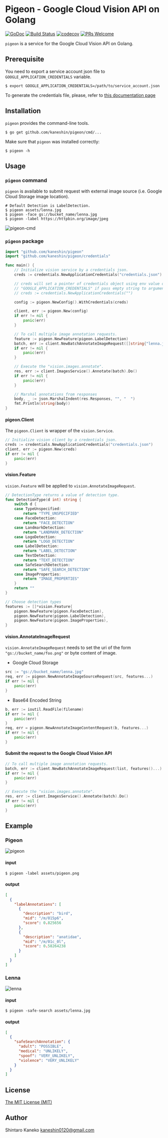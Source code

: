 # Pigeon - Google Cloud Vision API on Golang

[![GoDoc](https://godoc.org/github.com/kaneshin/pigeon?status.svg)](https://godoc.org/github.com/kaneshin/pigeon)
[![Build Status](https://travis-ci.org/kaneshin/pigeon.svg?branch=master)](https://travis-ci.org/kaneshin/pigeon)
[![codecov](https://codecov.io/gh/kaneshin/pigeon/branch/master/graph/badge.svg)](https://codecov.io/gh/kaneshin/pigeon)
[![PRs Welcome](https://img.shields.io/badge/PRs-welcome-brightgreen.svg?style=flat-square)](http://makeapullrequest.com)

`pigeon` is a service for the Google Cloud Vision API on Golang.

## Prerequisite

You need to export a service account json file to `GOOGLE_APPLICATION_CREDENTIALS` variable.

```
$ export GOOGLE_APPLICATION_CREDENTIALS=/path/to/service_account.json
```

To generate the credentials file, please, refer to [this documentation page](https://cloud.google.com/vision/docs/common/auth#authenticating_with_application_default_credentials)

## Installation

`pigeon` provides the command-line tools.

```shell
$ go get github.com/kaneshin/pigeon/cmd/...
```

Make sure that `pigeon` was installed correctly:

```shell
$ pigeon -h
```

## Usage

### `pigeon` command

`pigeon` is available to submit request with external image source (i.e. Google Cloud Storage image location).

```shell
# Default Detection is LabelDetection.
$ pigeon assets/lenna.jpg
$ pigeon -face gs://bucket_name/lenna.jpg
$ pigeon -label https://httpbin.org/image/jpeg
```

![pigeon-cmd](https://raw.githubusercontent.com/kaneshin/pigeon/master/assets/pigeon-cmd.gif)

### `pigeon` package

```go
import "github.com/kaneshin/pigeon"
import "github.com/kaneshin/pigeon/credentials"

func main() {
	// Initialize vision service by a credentials json.
	creds := credentials.NewApplicationCredentials("credentials.json")

	// creds will set a pointer of credentials object using env value of
	// "GOOGLE_APPLICATION_CREDENTIALS" if pass empty string to argument.
	// creds := credentials.NewApplicationCredentials("")

	config := pigeon.NewConfig().WithCredentials(creds)

	client, err := pigeon.New(config)
	if err != nil {
		panic(err)
	}

	// To call multiple image annotation requests.
	feature := pigeon.NewFeature(pigeon.LabelDetection)
	batch, err := client.NewBatchAnnotateImageRequest([]string{"lenna.jpg"}, feature)
	if err != nil {
		panic(err)
	}

	// Execute the "vision.images.annotate".
	res, err := client.ImagesService().Annotate(batch).Do()
	if err != nil {
		panic(err)
	}

	// Marshal annotations from responses
	body, _ := json.MarshalIndent(res.Responses, "", "  ")
	fmt.Println(string(body))
}
```

#### pigeon.Client

The `pigeon.Client` is wrapper of the `vision.Service`.

```go
// Initialize vision client by a credentials json.
creds := credentials.NewApplicationCredentials("credentials.json")
client, err := pigeon.New(creds)
if err != nil {
	panic(err)
}
```

#### vision.Feature

`vision.Feature` will be applied to `vision.AnnotateImageRequest`.

```go
// DetectionType returns a value of detection type.
func DetectionType(d int) string {
	switch d {
	case TypeUnspecified:
		return "TYPE_UNSPECIFIED"
	case FaceDetection:
		return "FACE_DETECTION"
	case LandmarkDetection:
		return "LANDMARK_DETECTION"
	case LogoDetection:
		return "LOGO_DETECTION"
	case LabelDetection:
		return "LABEL_DETECTION"
	case TextDetection:
		return "TEXT_DETECTION"
	case SafeSearchDetection:
		return "SAFE_SEARCH_DETECTION"
	case ImageProperties:
		return "IMAGE_PROPERTIES"
	}
	return ""
}

// Choose detection types
features := []*vision.Feature{
	pigeon.NewFeature(pigeon.FaceDetection),
	pigeon.NewFeature(pigeon.LabelDetection),
	pigeon.NewFeature(pigeon.ImageProperties),
}
```

#### vision.AnnotateImageRequest

`vision.AnnotateImageRequest` needs to set the uri of the form `"gs://bucket_name/foo.png"` or byte content of image.

- Google Cloud Storage

```go
src := "gs://bucket_name/lenna.jpg"
req, err := pigeon.NewAnnotateImageSourceRequest(src, features...)
if err != nil {
	panic(err)
}
```

- Base64 Encoded String

```go
b, err := ioutil.ReadFile(filename)
if err != nil {
	panic(err)
}
req, err = pigeon.NewAnnotateImageContentRequest(b, features...)
if err != nil {
	panic(err)
}
```

#### Submit the request to the Google Cloud Vision API

```go
// To call multiple image annotation requests.
batch, err := client.NewBatchAnnotateImageRequest(list, features()...)
if err != nil {
	panic(err)
}

// Execute the "vision.images.annotate".
res, err := client.ImagesService().Annotate(batch).Do()
if err != nil {
	panic(err)
}
```


## Example

### Pigeon

![pigeon](https://raw.githubusercontent.com/kaneshin/pigeon/master/assets/pigeon.png)

#### input

```shell
$ pigeon -label assets/pigeon.png
```

#### output

```json
[
  {
    "labelAnnotations": [
      {
        "description": "bird",
        "mid": "/m/015p6",
        "score": 0.825656
      },
      {
        "description": "anatidae",
        "mid": "/m/01c_0l",
        "score": 0.58264238
      }
    ]
  }
]
```


### Lenna

![lenna](https://raw.githubusercontent.com/kaneshin/pigeon/master/assets/lenna.jpg)

#### input

```shell
$ pigeon -safe-search assets/lenna.jpg
```

#### output

```json
[
  {
    "safeSearchAnnotation": {
      "adult": "POSSIBLE",
      "medical": "UNLIKELY",
      "spoof": "VERY_UNLIKELY",
      "violence": "VERY_UNLIKELY"
    }
  }
]
```


## License

[The MIT License (MIT)](http://kaneshin.mit-license.org/)

## Author

Shintaro Kaneko <kaneshin0120@gmail.com>
